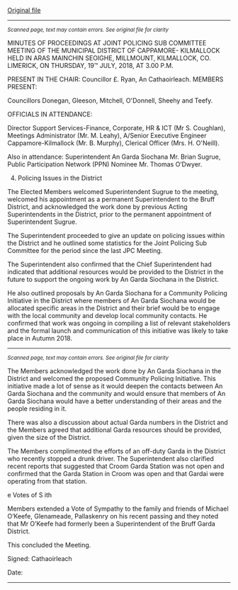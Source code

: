 [Original file](https://www.limerick.ie/sites/default/files/media/documents/2018-09/02%20Minutes%20of%20Joint%20Policing%20Sub%20Committee%20Meeting%20of%20the%20Municipal%20District%20of%20Cappamore-Kilmallock%20held%20on%20Thursday%2019th%20July%2C%202018.pdf)

---
*<small>Scanned page, text may contain errors. See original file for clarity</small>*  

MINUTES OF PROCEEDINGS AT JOINT POLICING SUB COMMITTEE
MEETING OF THE MUNICIPAL DISTRICT OF CAPPAMORE-
KILMALLOCK HELD IN ARAS MAINCHIN SEOIGHE, MILLMOUNT,
KILMALLOCK, CO. LIMERICK, ON THURSDAY, 19™ JULY, 2018, AT
3.00 P.M.

PRESENT IN THE CHAIR:
Councillor £. Ryan, An Cathaoirleach.
MEMBERS PRESENT:

Councillors Donegan, Gleeson, Mitchell, O'Donnell, Sheehy and Teefy.

OFFICIALS IN ATTENDANCE:

Director Support Services-Finance, Corporate, HR & ICT (Mr S. Coughlan), Meetings
Administrator (Mr. M. Leahy), A/Senior Executive Engineer Cappamore-Kilmallock (Mr. B.
Murphy), Clerical Officer (Mrs. H. O'Neill).

Also in attendance: Superintendent An Garda Siochana Mr. Brian Sugrue, Public Participation
Network (PPN) Nominee Mr. Thomas O’Dwyer.

4. Policing Issues in the District

The Elected Members welcomed Superintendent Sugrue to the meeting, welcomed his
appointment as a permanent Superintendent to the Bruff District, and acknowledged the
work done by previous Acting Superintendents in the District, prior to the permanent
appointment of Superintendent Sugrue.

The Superintendent proceeded to give an update on policing issues within the District and he
outlined some statistics for the Joint Policing Sub Committee for the period since the last JPC
Meeting.

The Superintendent also confirmed that the Chief Superintendent had indicated that
additional resources would be provided to the District in the future to support the ongoing
work by An Garda Siochana in the District.

He also outlined proposals by An Garda Siochana for a Community Policing Initiative in the
District where members of An Garda Siochana would be allocated specific areas in the District
and their brief would be to engage with the local community and develop local community
contacts. He confirmed that work was ongoing in compiling a list of relevant stakeholders and
the formal launch and communication of this initiative was likely to take place in Autumn
2018.


---
*<small>Scanned page, text may contain errors. See original file for clarity</small>*  

The Members acknowledged the work done by An Garda Siochana in the District and
welcomed the proposed Community Policing Initiative. This initiative made a lot of sense as
it would deepen the contacts between An Garda Siochana and the community and would
ensure that members of An Garda Siochana would have a better understanding of their areas
and the people residing in it.

There was also a discussion about actual Garda numbers in the District and the Members
agreed that additional Garda resources should be provided, given the size of the District.

The Members complimented the efforts of an off-duty Garda in the District who recently
stopped a drunk driver. The Superintendent also clarified recent reports that suggested that
Croom Garda Station was not open and confirmed that the Garda Station in Croom was open
and that Gardai were operating from that station.

e Votes of S ith

Members extended a Vote of Sympathy to the family and friends of Michael O’Keefe,
Glenameade, Pallaskenry on his recent passing and they noted that Mr O’Keefe had formerly
been a Superintendent of the Bruff Garda District.

This concluded the Meeting.

Signed:
Cathaoirleach

Date:


---
